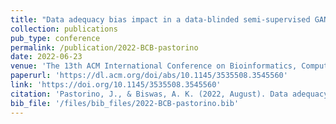 ```yaml
---
title: "Data adequacy bias impact in a data-blinded semi-supervised GAN for privacy-aware COVID-19 chest X-ray classification"
collection: publications
pub_type: conference
permalink: /publication/2022-BCB-pastorino
date: 2022-06-23
venue: 'The 13th ACM International Conference on Bioinformatics, Computational Biology and Health Informatics'
paperurl: 'https://dl.acm.org/doi/abs/10.1145/3535508.3545560'
link: 'https://doi.org/10.1145/3535508.3545560'
citation: 'Pastorino, J., & Biswas, A. K. (2022, August). Data adequacy bias impact in a data-blinded semi-supervised GAN for privacy-aware COVID-19 chest X-ray classification. In Proceedings of the 13th ACM International Conference on Bioinformatics, Computational Biology and Health Informatics (pp. 1-8).'
bib_file: '/files/bib_files/2022-BCB-pastorino.bib'
---
```






